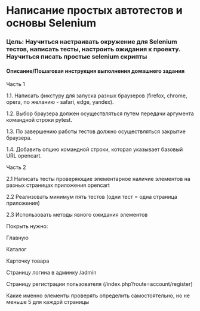 # Написание простых автотестов и основы Selenium
### Цель: Научиться настраивать окружение для Selenium тестов, написать тесты, настроить ожидания к проекту. Научиться писать простые selenium скрипты

#### Описание/Пошаговая инструкция выполнения домашнего задания

Часть 1

1.1. Написать фикстуру для запуска разных браузеров (firefox, chrome, opera, по желанию - safari, edge, yandex).

1.2. Выбор браузера должен осуществляться путем передачи аргумента командной строки pytest.

1.3. По завершению работы тестов должно осуществляться закрытие браузера.

1.4. Добавить опцию командной строки, которая указывает базовый URL opencart.

Часть 2

2.1 Написать тесты проверяющие элементарное наличие элементов на разных страницах приложения opencart

2.2 Реализовать минимум пять тестов (одни тест = одна страница приложения)

2.3 Использовать методы явного ожидания элементов

Покрыть нужно:

Главную

Каталог

Карточку товара

Страницу логина в админку /admin

Страницу регистрации пользователя (/index.php?route=account/register)

Какие именно элементы проверять определить самостоятельно, но не меньше 5 для каждой страницы

